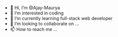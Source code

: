 - 👋 Hi, I’m @Ajay-Maurya
- 👀 I’m interested in coding
- 🌱 I’m currently learning full-stack web developer
- 💞️ I’m looking to collaborate on ...
- 📫 How to reach me ...

<!---
Ajay-Maury/Ajay-Maury is a ✨ special ✨ repository because its `README.md` (this file) appears on your GitHub profile.
You can click the Preview link to take a look at your changes.
--->
